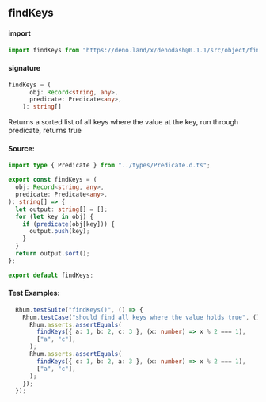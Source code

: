 
## findKeys

#### import
```typescript
import findKeys from "https://deno.land/x/denodash@0.1.1/src/object/findKeys.ts"
```

#### signature
```typescript
findKeys = (
      obj: Record<string, any>,
      predicate: Predicate<any>,
    ): string[]
```

Returns a sorted list of all keys where the value at the key, run through predicate, returns true

#### Source:

```typescript
import type { Predicate } from "../types/Predicate.d.ts";

export const findKeys = (
  obj: Record<string, any>,
  predicate: Predicate<any>,
): string[] => {
  let output: string[] = [];
  for (let key in obj) {
    if (predicate(obj[key])) {
      output.push(key);
    }
  }
  return output.sort();
};

export default findKeys;

```

#### Test Examples: 

```typescript
  Rhum.testSuite("findKeys()", () => {
    Rhum.testCase("should find all keys where the value holds true", () => {
      Rhum.asserts.assertEquals(
        findKeys({ a: 1, b: 2, c: 3 }, (x: number) => x % 2 === 1),
        ["a", "c"],
      );
      Rhum.asserts.assertEquals(
        findKeys({ c: 1, b: 2, a: 3 }, (x: number) => x % 2 === 1),
        ["a", "c"],
      );
    });
  });
```

  
